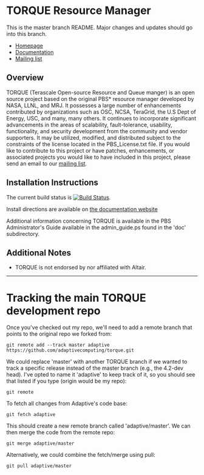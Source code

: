 # TORQUE Resource Manager

This is the master branch README. Major changes and updates should go into
this branch.

- [Homepage](http://www.adaptivecomputing.com/products/open-source/torque/)
- [Documentation](http://docs.adaptivecomputing.com/)
- [Mailing list](mailto:torqueusers@supercluster.org)

## Overview

TORQUE (Terascale Open-source Resource and Queue manger) is an open source
project based on the original PBS* resource manager developed by NASA, 
LLNL, and MRJ. It possesses a large number of enhancements contributed by 
organizations such as OSC, NCSA, TeraGrid, the U.S Dept of Energy, USC, and 
many, many others. It continues to incorporate significant advancements in
the areas of scalability, fault-tolerance, usability, functionality, and 
security development from the community and vendor supporters. It may be 
utilized, modified, and distributed subject to the constraints of the license 
located in the PBS_License.txt file.  If you would like to contribute to this 
project or have patches, enhancements, or associated projects you would like 
to have included in this project, please send an email to our [mailing list](mailto:torqueusers@supercluster.org).

## Installation Instructions

The current build status is [![Build Status](https://travis-ci.org/adaptivecomputing/torque.png?branch=master)](https://travis-ci.org/adaptivecomputing/torque).

Install directions are available on [the documentation website](http://docs.adaptivecomputing.com/)
  
Additional information concerning TORQUE is available in the PBS
Administrator's Guide available in the admin_guide.ps found in the 'doc'
subdirectory.

## Additional Notes

- TORQUE is not endorsed by nor affiliated with Altair.


---

# Tracking the main TORQUE development repo

Once you've checked out my repo, we'll need to add a remote branch that points to the original repo we forked from:

`git remote add --track master adaptive https://github.com/adaptivecomputing/torque.git`

We could replace 'master' with another TORQUE branch if we wanted to track a
specific release instead of the master branch (e.g., the 4.2-dev head).  I've
opted to name it 'adaptive' to keep track of it, so you should see that listed
if you type (origin would be my repo):

`git remote`

To fetch all changes from Adaptive's code base:

`git fetch adaptive`

This should create a new remote branch called 'adaptive/master'.  We can then
merge the code from the remote repo:

`git merge adaptive/master`

Alternatively, we could combine the fetch/merge using pull:

`git pull adaptive/master`

